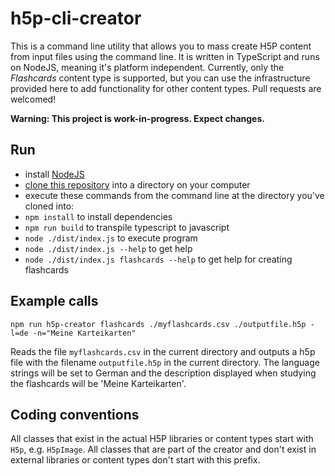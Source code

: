 # h5p-cli-creator

This is a command line utility that allows you to mass create H5P content from input files using the command line. It is written in TypeScript and runs on NodeJS, meaning it's platform independent. Currently, only the *Flashcards* content type is supported, but you can use the infrastructure provided here to add functionality for other content types. Pull requests are welcomed!

**Warning: This project is work-in-progress. Expect changes.**

## Run
* install [NodeJS](https://nodejs.org/)
* [clone this repository](https://help.github.com/articles/cloning-a-repository/) into a directory on your computer
* execute these commands from the command line at the directory you've cloned into:
* `npm install` to install dependencies
* `npm run build` to transpile typescript to javascript
* `node ./dist/index.js` to execute program
* `node ./dist/index.js --help` to get help
* `node ./dist/index.js flashcards --help` to get help for creating flashcards

## Example calls
`npm run h5p-creator flashcards ./myflashcards.csv ./outputfile.h5p -l=de -n="Meine Karteikarten"`

Reads the file `myflashcards.csv` in the current directory and outputs a h5p file with the filename `outputfile.h5p` in the current directory. The language strings will be set to German and the description displayed when studying the flashcards will be 'Meine Karteikarten'.


## Coding conventions
All classes that exist in the actual H5P libraries or content types start with `H5p`, e.g. `H5pImage`. All classes that are part of the creator and don't exist in external libraries or content types don't start with this prefix.